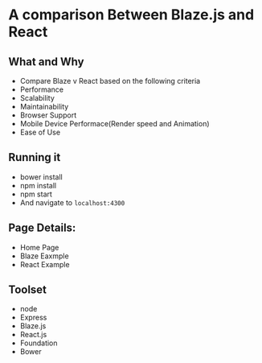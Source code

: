 A comparison Between Blaze.js and React
=======

## What and Why

* Compare Blaze v React based on the following criteria
* Performance
* Scalability
* Maintainability
* Browser Support
* Mobile Device Performace(Render speed and Animation)
* Ease of Use

## Running it

* bower install
* npm install
* npm start
* And navigate to `localhost:4300`

## Page Details:
* Home Page
* Blaze Eaxmple
* React Example

## Toolset

* node
* Express
* Blaze.js
* React.js
* Foundation
* Bower

